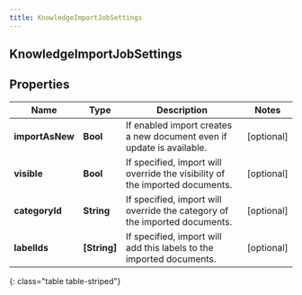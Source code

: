 ```yaml
---
title: KnowledgeImportJobSettings
---
```

## KnowledgeImportJobSettings

## Properties

|Name | Type | Description | Notes|
|------------ | ------------- | ------------- | -------------|
| **importAsNew** | **Bool** | If enabled import creates a new document even if update is available. | [optional] |
| **visible** | **Bool** | If specified, import will override the visibility of the imported documents. | [optional] |
| **categoryId** | **String** | If specified, import will override the category of the imported documents. | [optional] |
| **labelIds** | **[String]** | If specified, import will add this labels to the imported documents. | [optional] |
{: class="table table-striped"}


